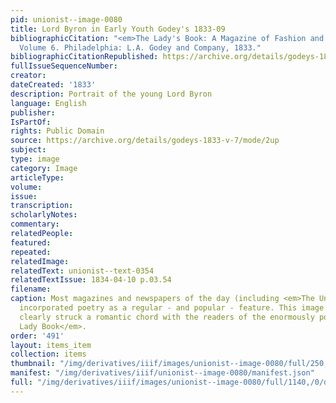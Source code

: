 ```yaml
---
pid: unionist--image-0080
title: Lord Byron in Early Youth Godey's 1833-09
bibliographicCitation: "<em>The Lady's Book: A Magazine of Fashion and the Arts</em>.
  Volume 6. Philadelphia: L.A. Godey and Company, 1833."
bibliographicCitationRepublished: https://archive.org/details/godeys-1833-v-7/mode/2up
fullIssueSequenceNumber: 
creator: 
dateCreated: '1833'
description: Portrait of the young Lord Byron
language: English
publisher: 
IsPartOf: 
rights: Public Domain
source: https://archive.org/details/godeys-1833-v-7/mode/2up
subject: 
type: image
category: Image
articleType: 
volume: 
issue: 
transcription: 
scholarlyNotes: 
commentary: 
relatedPeople: 
featured: 
repeated: 
relatedImage: 
relatedText: unionist--text-0354
relatedTextIssue: 1834-04-10 p.03.54
filename: 
caption: Most magazines and newspapers of the day (including <em>The Unionist</em>)
  incorporated poetry as a regular - and popular - feature. This image of Lord Byron
  clearly struck a romantic chord with the readers of the enormously popular <em>Godey's
  Lady Book</em>.
order: '491'
layout: items_item
collection: items
thumbnail: "/img/derivatives/iiif/images/unionist--image-0080/full/250,/0/default.jpg"
manifest: "/img/derivatives/iiif/unionist--image-0080/manifest.json"
full: "/img/derivatives/iiif/images/unionist--image-0080/full/1140,/0/default.jpg"
---
```

